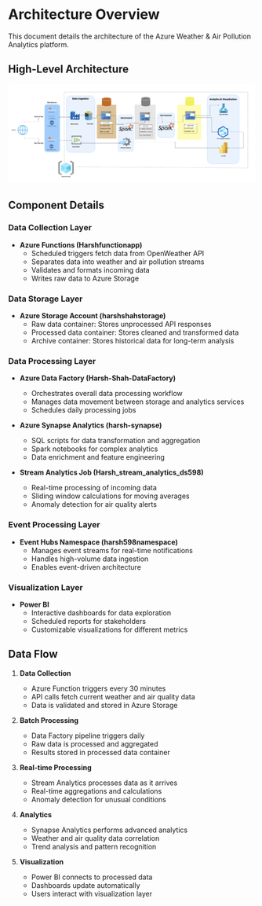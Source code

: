 # Architecture Overview

This document details the architecture of the Azure Weather & Air Pollution Analytics platform.

## High-Level Architecture

![Architecture Diagram](../architecture/Architecture.png)

## Component Details

### Data Collection Layer
- **Azure Functions (Harshfunctionapp)**
  - Scheduled triggers fetch data from OpenWeather API
  - Separates data into weather and air pollution streams
  - Validates and formats incoming data
  - Writes raw data to Azure Storage

### Data Storage Layer
- **Azure Storage Account (harshshahstorage)**
  - Raw data container: Stores unprocessed API responses
  - Processed data container: Stores cleaned and transformed data
  - Archive container: Stores historical data for long-term analysis

### Data Processing Layer
- **Azure Data Factory (Harsh-Shah-DataFactory)**
  - Orchestrates overall data processing workflow
  - Manages data movement between storage and analytics services
  - Schedules daily processing jobs
  
- **Azure Synapse Analytics (harsh-synapse)**
  - SQL scripts for data transformation and aggregation
  - Spark notebooks for complex analytics
  - Data enrichment and feature engineering

- **Stream Analytics Job (Harsh_stream_analytics_ds598)**
  - Real-time processing of incoming data
  - Sliding window calculations for moving averages
  - Anomaly detection for air quality alerts

### Event Processing Layer
- **Event Hubs Namespace (harsh598namespace)**
  - Manages event streams for real-time notifications
  - Handles high-volume data ingestion
  - Enables event-driven architecture

### Visualization Layer
- **Power BI**
  - Interactive dashboards for data exploration
  - Scheduled reports for stakeholders
  - Customizable visualizations for different metrics

## Data Flow

1. **Data Collection**
   - Azure Function triggers every 30 minutes
   - API calls fetch current weather and air quality data
   - Data is validated and stored in Azure Storage

2. **Batch Processing**
   - Data Factory pipeline triggers daily
   - Raw data is processed and aggregated
   - Results stored in processed data container

3. **Real-time Processing**
   - Stream Analytics processes data as it arrives
   - Real-time aggregations and calculations
   - Anomaly detection for unusual conditions

4. **Analytics**
   - Synapse Analytics performs advanced analytics
   - Weather and air quality data correlation
   - Trend analysis and pattern recognition

5. **Visualization**
   - Power BI connects to processed data
   - Dashboards update automatically
   - Users interact with visualization layer
